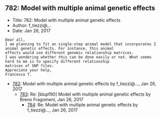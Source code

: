 ## 782: Model with multiple animal genetic effects

- Title: 782: Model with multiple animal genetic effects
- Author: f_tiezzi@...
- Date: Jan 26, 2017
```
Dear all,
I am planning to fit an single-step animal model that incorporates 2 animal genetic effects. For instance, this animal
effects would use different genomic relationship matrices.
I was wondering whether this can be done easily or not. What seems hard to me is to specify different relationship
matrices of SNP files.
Appreciate your help,
Francesco T.
```

- [782](0782.md): Model with multiple animal genetic effects by f_tiezzi@..., Jan 26, 2017
    - [783](0783.md): Re: [blupf90] Model with multiple animal genetic effects by Breno Fragomeni, Jan 26, 2017
        - [784](0784.md): Re: Model with multiple animal genetic effects by f_tiezzi@..., Jan 26, 2017
